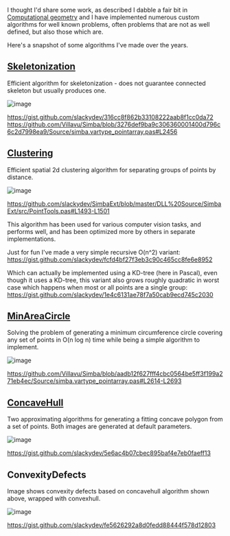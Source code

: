 I thought I'd share some work, as described I dabble a fair bit in [Computational geometry](https://en.wikipedia.org/wiki/Computational_geometry) and I have implemented numerous custom algorithms for well known problems, often problems that are not as well defined, but also those which are.

Here's a snapshot of some algorithms I've made over the years.

[Skeletonization](https://en.wikipedia.org/wiki/Topological_skeleton)
-----------------------------------------------------------------------
Efficient algorithm for skeletonization - does not guarantee connected skeleton but usually produces one.

![image](https://github.com/user-attachments/assets/e6f0dcd4-ab33-49b4-8662-adca72f38e03)

https://gist.github.com/slackydev/316cc8f862b33108222aab8f1cc0da72
https://github.com/Villavu/Simba/blob/3276def9ba9c306360001400d796c6c2d7998ea9/Source/simba.vartype_pointarray.pas#L2456



[Clustering](https://en.wikipedia.org/wiki/Cluster_analysis)
------------------------------------------------------------
Efficient spatial 2d clustering algorithm for separating groups of points by distance.

![image](https://github.com/user-attachments/assets/d336bae1-1dfc-43f1-8070-540a480cb046)

https://github.com/slackydev/SimbaExt/blob/master/DLL%20Source/SimbaExt/src/PointTools.pas#L1493-L1501

This algorithm has been used for various computer vision tasks, and performs well, and has been optimized more by others in separate implementations.

Just for fun I've made a very simple recursive O(n^2) variant:
https://gist.github.com/slackydev/fcfd4bf27f3eb3c90c465cc8fe6e8952

Which can actually be implemented using a KD-tree (here in Pascal), even though it uses a KD-tree, this variant also grows roughly quadratic in worst case which happens when most or all points are a single group:
https://gist.github.com/slackydev/1e4c6131ae78f7a50cab9ecd745c2030

[MinAreaCircle](https://en.wikipedia.org/wiki/Smallest-circle_problem)
----------------------------------------------------------------------
Solving the problem of generating a minimum circumference circle covering any set of points in O(n log n) time while being a simple algorithm to implement.

![image](https://github.com/user-attachments/assets/d8e7a103-fd1a-4d5d-9687-db3f8c677734)

https://github.com/Villavu/Simba/blob/aadb12f627fff4cbc0564be5ff3f199a271eb4ec/Source/simba.vartype_pointarray.pas#L2614-L2693


[ConcaveHull](https://en.wikipedia.org/wiki/Alpha_shape)
--------------------------------------------------------
Two approximating algorithms for generating a fitting concave polygon from a set of points. Both images are generated at default parameters.

![image](https://github.com/user-attachments/assets/2c28923e-0d4d-4ef8-a47c-ec0eeaf62de8)

https://gist.github.com/slackydev/5e6ac4b07cbec895baf4e7eb0faeff13


ConvexityDefects
------------------
Image shows convexity defects based on concavehull algorithm shown above, wrapped with convexhull.

![image](https://github.com/user-attachments/assets/fc93a965-5e51-41a1-9275-40d14c0c65c4)


https://gist.github.com/slackydev/fe5626292a8d0fedd88444f578d12803
